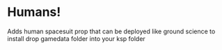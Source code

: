 # Humans!
Adds human spacesuit prop that can be deployed like ground science to install drop gamedata folder into your ksp folder
